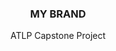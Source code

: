 <div align="center">
  <h3 align="center">MY BRAND</h3>

  <p align="center">
     ATLP Capstone Project
</div>
